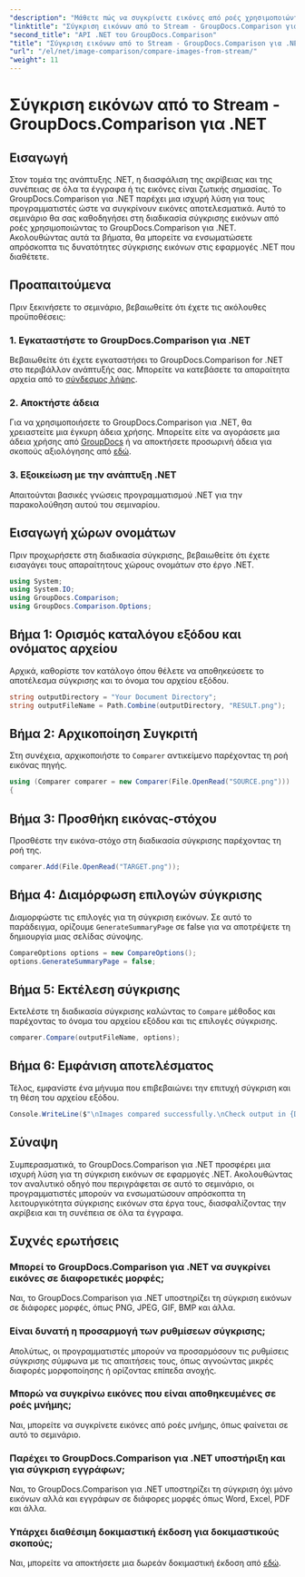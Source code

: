 ```yaml
---
"description": "Μάθετε πώς να συγκρίνετε εικόνες από ροές χρησιμοποιώντας το GroupDocs.Comparison για .NET. Οδηγός βήμα προς βήμα για απρόσκοπτη ενσωμάτωση σε εφαρμογές .NET."
"linktitle": "Σύγκριση εικόνων από το Stream - GroupDocs.Comparison για .NET"
"second_title": "API .NET του GroupDocs.Comparison"
"title": "Σύγκριση εικόνων από το Stream - GroupDocs.Comparison για .NET"
"url": "/el/net/image-comparison/compare-images-from-stream/"
"weight": 11
---
```


# Σύγκριση εικόνων από το Stream - GroupDocs.Comparison για .NET

## Εισαγωγή
Στον τομέα της ανάπτυξης .NET, η διασφάλιση της ακρίβειας και της συνέπειας σε όλα τα έγγραφα ή τις εικόνες είναι ζωτικής σημασίας. Το GroupDocs.Comparison για .NET παρέχει μια ισχυρή λύση για τους προγραμματιστές ώστε να συγκρίνουν εικόνες αποτελεσματικά. Αυτό το σεμινάριο θα σας καθοδηγήσει στη διαδικασία σύγκρισης εικόνων από ροές χρησιμοποιώντας το GroupDocs.Comparison για .NET. Ακολουθώντας αυτά τα βήματα, θα μπορείτε να ενσωματώσετε απρόσκοπτα τις δυνατότητες σύγκρισης εικόνων στις εφαρμογές .NET που διαθέτετε.
## Προαπαιτούμενα
Πριν ξεκινήσετε το σεμινάριο, βεβαιωθείτε ότι έχετε τις ακόλουθες προϋποθέσεις:
### 1. Εγκαταστήστε το GroupDocs.Comparison για .NET
Βεβαιωθείτε ότι έχετε εγκαταστήσει το GroupDocs.Comparison for .NET στο περιβάλλον ανάπτυξής σας. Μπορείτε να κατεβάσετε τα απαραίτητα αρχεία από το [σύνδεσμος λήψης](https://releases.groupdocs.com/comparison/net/).
### 2. Αποκτήστε άδεια
Για να χρησιμοποιήσετε το GroupDocs.Comparison για .NET, θα χρειαστείτε μια έγκυρη άδεια χρήσης. Μπορείτε είτε να αγοράσετε μια άδεια χρήσης από [GroupDocs](https://purchase.groupdocs.com/buy) ή να αποκτήσετε προσωρινή άδεια για σκοπούς αξιολόγησης από [εδώ](https://purchase.groupdocs.com/temporary-license/).
### 3. Εξοικείωση με την ανάπτυξη .NET
Απαιτούνται βασικές γνώσεις προγραμματισμού .NET για την παρακολούθηση αυτού του σεμιναρίου.

## Εισαγωγή χώρων ονομάτων
Πριν προχωρήσετε στη διαδικασία σύγκρισης, βεβαιωθείτε ότι έχετε εισαγάγει τους απαραίτητους χώρους ονομάτων στο έργο .NET. 
```csharp
using System;
using System.IO;
using GroupDocs.Comparison;
using GroupDocs.Comparison.Options;
```
## Βήμα 1: Ορισμός καταλόγου εξόδου και ονόματος αρχείου
Αρχικά, καθορίστε τον κατάλογο όπου θέλετε να αποθηκεύσετε το αποτέλεσμα σύγκρισης και το όνομα του αρχείου εξόδου.
```csharp
string outputDirectory = "Your Document Directory";
string outputFileName = Path.Combine(outputDirectory, "RESULT.png");
```
## Βήμα 2: Αρχικοποίηση Συγκριτή
Στη συνέχεια, αρχικοποιήστε το `Comparer` αντικείμενο παρέχοντας τη ροή εικόνας πηγής.
```csharp
using (Comparer comparer = new Comparer(File.OpenRead("SOURCE.png")))
{
```
## Βήμα 3: Προσθήκη εικόνας-στόχου
Προσθέστε την εικόνα-στόχο στη διαδικασία σύγκρισης παρέχοντας τη ροή της.
```csharp
comparer.Add(File.OpenRead("TARGET.png"));
```
## Βήμα 4: Διαμόρφωση επιλογών σύγκρισης
Διαμορφώστε τις επιλογές για τη σύγκριση εικόνων. Σε αυτό το παράδειγμα, ορίζουμε `GenerateSummaryPage` σε false για να αποτρέψετε τη δημιουργία μιας σελίδας σύνοψης.
```csharp
CompareOptions options = new CompareOptions();
options.GenerateSummaryPage = false;
```
## Βήμα 5: Εκτέλεση σύγκρισης
Εκτελέστε τη διαδικασία σύγκρισης καλώντας το `Compare` μέθοδος και παρέχοντας το όνομα του αρχείου εξόδου και τις επιλογές σύγκρισης.
```csharp
comparer.Compare(outputFileName, options);
```
## Βήμα 6: Εμφάνιση αποτελέσματος
Τέλος, εμφανίστε ένα μήνυμα που επιβεβαιώνει την επιτυχή σύγκριση και τη θέση του αρχείου εξόδου.
```csharp
Console.WriteLine($"\nImages compared successfully.\nCheck output in {Directory.GetCurrentDirectory()}.");
```

## Σύναψη
Συμπερασματικά, το GroupDocs.Comparison για .NET προσφέρει μια ισχυρή λύση για τη σύγκριση εικόνων σε εφαρμογές .NET. Ακολουθώντας τον αναλυτικό οδηγό που περιγράφεται σε αυτό το σεμινάριο, οι προγραμματιστές μπορούν να ενσωματώσουν απρόσκοπτα τη λειτουργικότητα σύγκρισης εικόνων στα έργα τους, διασφαλίζοντας την ακρίβεια και τη συνέπεια σε όλα τα έγγραφα.
## Συχνές ερωτήσεις
### Μπορεί το GroupDocs.Comparison για .NET να συγκρίνει εικόνες σε διαφορετικές μορφές;
Ναι, το GroupDocs.Comparison για .NET υποστηρίζει τη σύγκριση εικόνων σε διάφορες μορφές, όπως PNG, JPEG, GIF, BMP και άλλα.
### Είναι δυνατή η προσαρμογή των ρυθμίσεων σύγκρισης;
Απολύτως, οι προγραμματιστές μπορούν να προσαρμόσουν τις ρυθμίσεις σύγκρισης σύμφωνα με τις απαιτήσεις τους, όπως αγνοώντας μικρές διαφορές μορφοποίησης ή ορίζοντας επίπεδα ανοχής.
### Μπορώ να συγκρίνω εικόνες που είναι αποθηκευμένες σε ροές μνήμης;
Ναι, μπορείτε να συγκρίνετε εικόνες από ροές μνήμης, όπως φαίνεται σε αυτό το σεμινάριο.
### Παρέχει το GroupDocs.Comparison για .NET υποστήριξη και για σύγκριση εγγράφων;
Ναι, το GroupDocs.Comparison για .NET υποστηρίζει τη σύγκριση όχι μόνο εικόνων αλλά και εγγράφων σε διάφορες μορφές όπως Word, Excel, PDF και άλλα.
### Υπάρχει διαθέσιμη δοκιμαστική έκδοση για δοκιμαστικούς σκοπούς;
Ναι, μπορείτε να αποκτήσετε μια δωρεάν δοκιμαστική έκδοση από [εδώ](https://releases.groupdocs.com/).